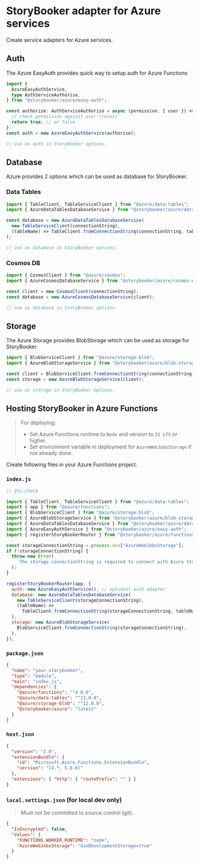 # StoryBooker adapter for Azure services

Create service adapters for Azure services.

## Auth

The Azure EasyAuth provides quick way to setup auth for Azure Functions

```ts
import {
  AzureEasyAuthService,
  type AuthServiceAuthorise,
} from "@storybooker/azure/easy-auth";

const authorize: AuthServiceAuthorise = async (permission, { user }) => {
  // check permission against user (roles)
  return true; // or false
};
const auth = new AzureEasyAuthService(authorise);

// use as auth in StoryBooker options.
```

## Database

Azure provides 2 options which can be used as database for StoryBooker.

### Data Tables

```ts
import { TableClient, TableServiceClient } from "@azure/data-tables";
import { AzureDataTablesDatabaseService } from "@storybooker/azure/data-tables";

const database = new AzureDataTablesDatabaseService(
  new TableServiceClient(connectionString),
  (tableName) => TableClient.fromConnectionString(connectionString, tableName),
);

// use as database in StoryBooker options.
```

### Cosmos DB

```ts
import { CosmosClient } from "@azure/cosmos";
import { AzureCosmosDatabaseService } from "@storybooker/azure/cosmos-db";

const client = new CosmosClient(connectionString);
const database = new AzureCosmosDatabaseService(client);

// use as database in StoryBooker options.
```

## Storage

The Azure Storage provides BlobStorage which can be used as storage for StoryBooker.

```ts
import { BlobServiceClient } from "@azure/storage-blob";
import { AzureBlobStorageService } from "@storybooker/azure/blob-storage";

const client = BlobServiceClient.fromConnectionString(connectionString);
const storage = new AzureBlobStorageService(client);

// use as storage in StoryBooker options.
```

## Hosting StoryBooker in Azure Functions

> For deploying:
>
> - Set Azure Functions runtime to `Node` and version to `22 LTS` or higher.
> - Set environment variable in deployment for `AzureWebJobsStorage` if not already done.

Create following files in your Azure Functions project.

### `index.js`

```js
// @ts-check

import { TableClient, TableServiceClient } from "@azure/data-tables";
import { app } from "@azure/functions";
import { BlobServiceClient } from "@azure/storage-blob";
import { AzureBlobStorageService } from "@storybooker/azure/blob-storage";
import { AzureDataTablesDatabaseService } from "@storybooker/azure/data-tables";
import { AzureEasyAuthService } from "@storybooker/azure/easy-auth";
import { registerStoryBookerRouter } from "@storybooker/azure/functions";

const storageConnectionString = process.env["AzureWebJobsStorage"];
if (!storageConnectionString) {
  throw new Error(
    `The storage connectionString is required to connect with Azure Storage resource.`,
  );
}

registerStoryBookerRouter(app, {
  auth: new AzureEasyAuthService(), // optional auth adapter
  database: new AzureDataTablesDatabaseService(
    new TableServiceClient(storageConnectionString),
    (tableName) =>
      TableClient.fromConnectionString(storageConnectionString, tableName),
  ),
  storage: new AzureBlobStorageService(
    BlobServiceClient.fromConnectionString(storageConnectionString),
  ),
});
```

### `package.json`

```json
{
  "name": "your-storybooker",
  "type": "module",
  "main": "index.js",
  "dependencies": {
    "@azure/functions": "^4.0.0",
    "@azure/data-tables": "^13.0.0",
    "@azure/storage-blob": "^12.0.0",
    "@storybooker/azure": "latest"
  }
}
```

### `host.json`

```json
{
  "version": "2.0",
  "extensionBundle": {
    "id": "Microsoft.Azure.Functions.ExtensionBundle",
    "version": "[4.*, 5.0.0)"
  },
  "extensions": { "http": { "routePrefix": "" } }
}
```

### `local.settings.json` (for local dev only)

> Must not be committed to source control (git).

```json
{
  "IsEncrypted": false,
  "Values": {
    "FUNCTIONS_WORKER_RUNTIME": "node",
    "AzureWebJobsStorage": "UseDevelopmentStorage=true"
  }
}
```
